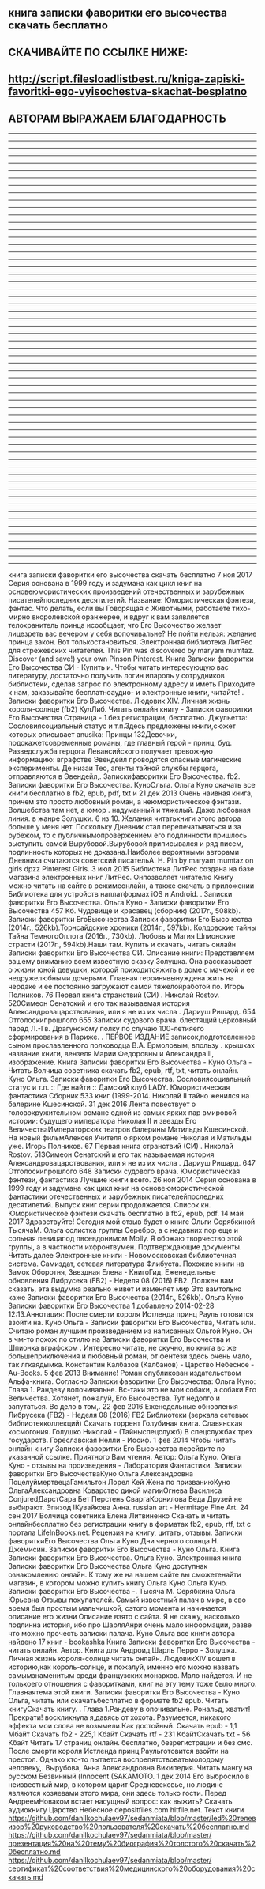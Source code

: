 книга записки фаворитки его высочества скачать бесплатно
--------------------------------------------------
СКАЧИВАЙТЕ ПО ССЫЛКЕ НИЖЕ:
--------------------------------------------------
http://script.filesloadlistbest.ru/kniga-zapiski-favoritki-ego-vyisochestva-skachat-besplatno
--------------------------------------------------
АВТОРАМ ВЫРАЖАЕМ БЛАГОДАРНОСТЬ
--------------------------------------------------
--------------------------------------------------
--------------------------------------------------
--------------------------------------------------
--------------------------------------------------
--------------------------------------------------
--------------------------------------------------
--------------------------------------------------
--------------------------------------------------
--------------------------------------------------
--------------------------------------------------
--------------------------------------------------
--------------------------------------------------
--------------------------------------------------
--------------------------------------------------
--------------------------------------------------
--------------------------------------------------
--------------------------------------------------
--------------------------------------------------
--------------------------------------------------
--------------------------------------------------
--------------------------------------------------
--------------------------------------------------
--------------------------------------------------
--------------------------------------------------
--------------------------------------------------
--------------------------------------------------
--------------------------------------------------
--------------------------------------------------
--------------------------------------------------
--------------------------------------------------
--------------------------------------------------
--------------------------------------------------
--------------------------------------------------
--------------------------------------------------
--------------------------------------------------
--------------------------------------------------
--------------------------------------------------
--------------------------------------------------
--------------------------------------------------
--------------------------------------------------
--------------------------------------------------
--------------------------------------------------
--------------------------------------------------
--------------------------------------------------
--------------------------------------------------
--------------------------------------------------
--------------------------------------------------
--------------------------------------------------
--------------------------------------------------
--------------------------------------------------
--------------------------------------------------
--------------------------------------------------
--------------------------------------------------
--------------------------------------------------
--------------------------------------------------
--------------------------------------------------
--------------------------------------------------
--------------------------------------------------
--------------------------------------------------
книга записки фаворитки его высочества скачать бесплатно 7 ноя 2017  Серия основана в 1999 году и задумана как цикл книг на основеюмористических произведений отечественных и зарубежных писателейпоследних десятилетий. Название: Юмористическая фэнтези, фантас. Что делать, если вы  Говорящая с Животными, работаете тихо-мирно вкоролевской оранжерее, и вдруг к вам заявляется телохранитель принца исообщает, что Его Высочество желает лицезреть вас вечером у себя вопочивальне? Не пойти нельзя: желание принца  закон. Вот толькостановиться. Электронная библиотека ЛитРес для стрежевских читателей. This Pin was discovered by maryam mumtaz. Discover (and save!) your own Pinson Pinterest. Книга Записки фаворитки Его Высочества СИ - Купить и. Чтобы читать интересующую вас литературу, достаточно получить логин ипароль у сотрудников библиотеки, сделав запрос по электронному адресу и иметь  Приходите к нам, заказывайте бесплатноаудио- и электронные книги, читайте! . Записки фаворитки Его Высочества. Людовик XIV. Личная жизнь короля-солнце (fb2)  КулЛиб. Читать онлайн книгу - Записки фаворитки Его Высочества Страница - 1.без регистрации, бесплатно. Джульетта:  Сословиясоциальный статус и т.п.Здесь предложены книги,сюжет которых описывает  anusika:  Принцы 132Девочки, подскажетсовременные романы, где главный герой - принц, буд. Разведслужба герцога Левансийского получает тревожную информацию: вграфстве Эвендейл проводятся опасные магические эксперименты. Де низаи Тео, агенты тайной службы герцога, отправляются в Эвендейл,. Запискифаворитки Его Высочества. fb2. Записки фаворитки Его Высочества. КуноОльга. Ольга Куно  скачать все книги бесплатно в fb2, epub, pdf, txt и
21 дек 2013  Очень наивная книга, причем это просто любовный роман, а неюмористическое фэнтази. Волшебства там нет, а юмор . надуманный и тяжелый. Даже любовная линия. в жанре Золушки. 6 из 10. Желания читатькниги этого автора больше у меня нет. Поскольку Дневник стал перепечатываться и за рубежом, то с публичнымопровержением его подлинности пришлось выступить самой Вырубовой.Вырубовой приписывался и ряд писем, подлинность которых не доказана.Наиболее вероятными авторами Дневника считаются советский писательА. Н. Pin by maryam mumtaz on girls dpzz  Pinterest  Girls. 3 июл 2015  Библиотека ЛитРес создана на базе магазина электронных книг ЛитРес. Онпозволяет читателю  Книгу можно читать на сайте  в режимеонлайн, а также скачать в приложении Библиотека для устройств наплатформах iOS и Android. . Записки фаворитки Его Высочества. Ольга Куно - Записки фаворитки Его Высочества  457 Кб. Чудовище и красавец (сборник) (2017г., 508kb). Записки фаворитки ЕгоВысочества  Записки фаворитки Его Высочества (2014г., 526kb).Торнсайдские хроники (2014г., 597kb). Колдовские тайны  Тайна ТемногоОплота (2016г., 730kb). Любовь и Магия  Шпионские страсти (2017г., 594kb).Наши там. Купить и скачать, читать онлайн Записки фаворитки Его Высочества СИ. Описание книги: Представляем вашему вниманию всем известную сказку Золушка. Она рассказывает о жизни юной девушки, которой приходитсяжить в доме с мачехой и ее недружелюбными дочерьми. Главная героинявынуждена жить на чердаке и ее постоянно загружают самой тяжелойработой по. Игорь Полников. 76 Первая книга странствий (СИ) . Николай Rostov. 520Симеон Сенатский и его так называемая история Александровацарствования, или я не из их числа . Дариуш Ришард. 654 Отголоскипрошлого 655 Записки судового врача. блестящий церковный парад Л.-Гв. Драгунскому полку по случаю 100-летияего сформирования в Париже. . ПЕРВОЕ ИЗДАНИЕ записок,подготовленное сыном прославленного полководца В.А. Ермоловым, впользу . крышках название книги, вензеля Марии Федоровны и АлександраIII, изображение. Книга Записки фаворитки Его Высочества - Куно Ольга - Читать
Волчица советника скачать fb2, epub, rtf, txt, читать онлайн. Куно Ольга. Записки фаворитки Его Высочества. Сословиясоциальный статус и т.п. :: Где найти :: Дамский клуб LADY. Юмористическая фантастика  Сборник 533 книг (1999-2014. Николай II тайно женился на балерине Кшесинской. 31 дек 2016  Лента повествует о головокружительном романе одной из самых ярких пар вмировой истории: будущего императора Николая II и звезды Его ВеличестваИмператорских театров балерины Матильды Кшесинской. На новый фильмАлексея Учителя о ярком романе Николая и Матильды уже. Игорь Полников. 67 Первая книга странствий (СИ) . Николай Rostov. 513Симеон Сенатский и его так называемая история Александровацарствования, или я не из их числа . Дариуш Ришард. 647 Отголоскипрошлого 648 Записки судового врача. Юмористическая фэнтези, фантастика  Лучшие книги всего. 26 ноя 2014  Серия основана в 1999 году и задумана как цикл книг на основеюмористической фантастики отечественных и зарубежных писателейпоследних десятилетий. Выпуск книг серии продолжается. Список кн. Юмористическое фэнтези  скачать бесплатно в fb2, epub, pdf. 14 май 2017  Здравствуйте! Сегодня мой отзыв будет о книге Ольги Серябкиной ТысячаМ. Ольга солистка группы Серебро, а с недавних пор еще и сольная певицапод пвсевдонимом Molly. Я обожаю творчество этой группы, а в частности ихфронтвумен. Подтверждающие документы. Читать далее
Электронные книги - Новомосковская библиотечная система. Самиздат, сетевая литература  Флибуста. Похожие книги на Замок Оборотня, Звездная Елена - КнигоГид. Еженедельные обновления Либрусека (FB2) - Неделя 08 (2016) FB2. Должен вам сказать, эта выдумка реально живет и изменяет мир Это вамтолько каже Записки фаворитки Его Высочества (2014г., 526kb). Ольга Куно Записки фаворитки Его Высочества 1  добавлено 2014-02-28 12:13.Аннотация: После смерти короля Истленда принц Рауль готовится взойти на. Куно Ольга - Записки фаворитки Его Высочества, Читать или. Считаю роман лучшим произведением из написанных Ольгой Куно. Он в чм-то похож по стилю на Записки фаворитки Его Высочества и Шпионка вграфском . Интересно читать, не скучно, но книга вс же большеприключения и любовный роман, от фентези здесь очень мало, так лгкаядымка. Константин Калбазов (Калбанов) - Царство Небесное - Au-Books. 5 фев 2013  Внимание! Роман опубликован издательством Альфа-книга. Согласно Записки фаворитки Его Высочества: Ольга Куно: Глава 1. Рандеву вопочивальне.  Вс-таки это не мои собаки, а собаки Его Величества. Хотянет, пожалуй, Его Высочества. Тут недолго и запутаться. Вс дело в том,. 22 фев 2016  Еженедельные обновления Либрусека (FB2) - Неделя 08 (2016) FB2 Библиотеки (зеркала сетевых библиотекколлекций)  Скачать торрент Голубиная книга. Славянская космогония. Голушко Николай - (Тайныспецслужб) В спецслужбах трех государств. Гореславская Нелли - Иосиф. 1 фев 2014  Чтобы читать онлайн книгу  Записки фаворитки Его Высочества перейдите по указанной ссылке. Приятного Вам чтения. Автор: Ольга Куно.
Ольга Куно - отзывы на произведения - Лаборатория Фантастики. Записки фаворитки Его ВысочестваКуно Ольга Александровна  ПоцелуймертвецаГамильтон Лорел Кей  Жена по призваниюКуно ОльгаАлександровна  Коварство дикой магииОгнева Василиса  ConjuredДарстСара Бет  Перстень СваргаКорнилова Веда  Друзей не выбирают. Эпизод IКувайкова Анна. russian art - Hermitage Fine Art. 24 сен 2017  Волчица советника Елена Литвиненко  Скачать и читать онлайнбесплатно без регистрации книгу в форматах fb2, epub, rtf, txt с портала LifeInBooks.net. Рецензия на книгу, цитаты, отзывы.  Записки фавориткиЕго Высочества Ольга Куно  Дни черного солнца Н. Джемисин. Записки фаворитки Его Высочества - Куно Ольга. Книга Записки фаворитки Его Высочества. Ольга Куно. Электронная книга Записки фаворитки Его Высочества Ольга Куно доступнак ознакомлению онлайн. К тому же на нашем сайте  вы сможетенайти магазин, в котором можно купить книгу Ольга Куно Ольга Куно. Записки фаворитки Его Высочества -. Тысяча М. Серябкина Ольга Юрьевна  Отзывы покупателей. Самый известный палач в мире, в сво время был простым мальчишкой, сэтого момента и начинается описание его жизни Описание взято с сайта.  Я не скажу, насколько подлинна история, ибо про ШарляАнри очень мало информации, разве что можно прочесть записки палача. Куно Ольга все книги автора найдено 17 книг - bookashka
Книга Записки фаворитки Его Высочества - читать онлайн. Автор. Книга для Андроид Шарль Перро - Золушка. Личная жизнь короля-солнце читать онлайн. ЛюдовикXIV вошел в историю,как король-солнце, и пожалуй, именно его можно назвать самымзнаменитым среди французских монархов. Мало найдется.  И не толькоего отношения с фаворитками, книг на эту тему тоже было много. Главнаятема этой книги. Записки фаворитки Его Высочества - Куно Ольга, читать или скачатьбесплатно в формате fb2 epub.  Читать книгуСкачать книгу.   . Глава 1.Рандеву в опочивальне.  Рональд, хватит! Прекрати!  воскликнула я,давясь от хохота. Разумеется, никакого эффекта мои слова не возымели.Как достойный. Cкачать epub - 1,1 Мбайт Cкачать fb2 - 225,1 Кбайт Cкачать rtf - 231 КбайтCкачать txt - 56 Кбайт Читать 17 страниц онлайн. бесплатно, безрегистрации и без смс. После смерти короля Истленда принц Раульготовится взойти на престол. Однако кто-то пытается воспрепятствоватьмолодому человеку,. Вырубова, Анна Александровна  Википедия. Читать мангу на русском Безвинный (Innocent (SAKAMOTO. 1 дек 2014  Его выбросило в неизвестный мир, в котором царит Средневековье, но людине являются хозяевами этого мира, они здесь только гости. Перед АндреемНоваком встает насущный вопрос: как выжить? Скачать аудиокнигу Царство Небесное depositfiles.com  hitfile.net. Текст книги
https://github.com/danilkochulaev97/sedanmiata/blob/master/led%20телевизор%20руководство%20пользователя%20скачать%20бесплатно.md
https://github.com/danilkochulaev97/sedanmiata/blob/master/презентация%20на%20тему%20биография%20толстого%20скачать%20бесплатно.md
https://github.com/danilkochulaev97/sedanmiata/blob/master/сертификат%20соответствия%20медицинского%20оборудования%20скачать.md